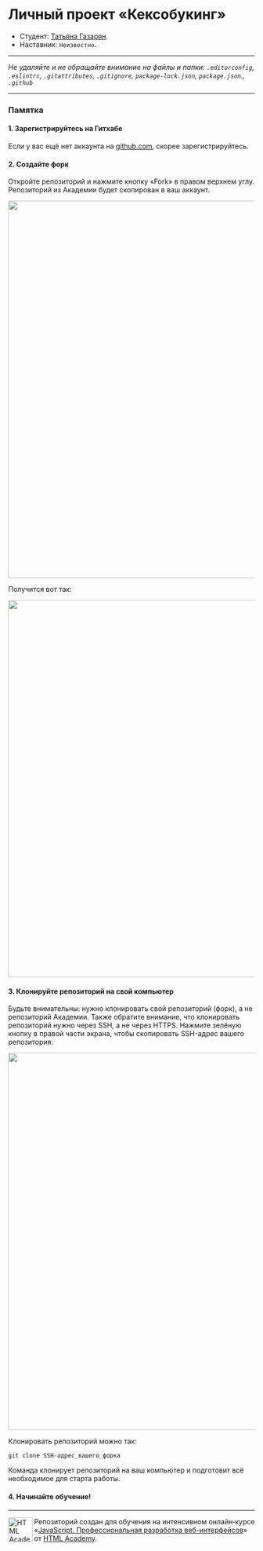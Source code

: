 # Личный проект «Кексобукинг»

* Студент: [Татьяна Газарян](https://up.htmlacademy.ru/javascript/22/user/1466403).
* Наставник: `Неизвестно`.

---

_Не удаляйте и не обращайте внимание на файлы и папки:_
_`.editorconfig`, `.eslintrc`, `.gitattributes`, `.gitignore`, `package-lock.json`, `package.json`., `.github`_

---

### Памятка

#### 1. Зарегистрируйтесь на Гитхабе

Если у вас ещё нет аккаунта на [github.com](https://github.com/join), скорее зарегистрируйтесь.

#### 2. Создайте форк

Откройте репозиторий и нажмите кнопку «Fork» в правом верхнем углу. Репозиторий из Академии будет скопирован в ваш аккаунт.

<img width="769" alt="" src="https://user-images.githubusercontent.com/10909/35275195-078bb816-0050-11e8-8708-89266d2fae5d.png">

Получится вот так:

<img width="769" alt="" src="https://user-images.githubusercontent.com/10909/35275196-07baf78e-0050-11e8-9275-404a4b63efb1.png">

#### 3. Клонируйте репозиторий на свой компьютер

Будьте внимательны: нужно клонировать свой репозиторий (форк), а не репозиторий Академии. Также обратите внимание, что клонировать репозиторий нужно через SSH, а не через HTTPS. Нажмите зелёную кнопку в правой части экрана, чтобы скопировать SSH-адрес вашего репозитория:

<img width="769" alt="" src="https://user-images.githubusercontent.com/10909/35275197-07d8e79e-0050-11e8-95c1-a30a433687d8.png">

Клонировать репозиторий можно так:

```
git clone SSH-адрес_вашего_форка
```

Команда клонирует репозиторий на ваш компьютер и подготовит всё необходимое для старта работы.

#### 4. Начинайте обучение!

---

<a href="https://htmlacademy.ru/intensive/javascript"><img align="left" width="50" height="50" alt="HTML Academy" src="https://up.htmlacademy.ru/static/img/intensive/javascript/logo-for-github-2.png"></a>

Репозиторий создан для обучения на интенсивном онлайн‑курсе «[JavaScript. Профессиональная разработка веб-интерфейсов](https://htmlacademy.ru/intensive/javascript)» от [HTML Academy](https://htmlacademy.ru).
